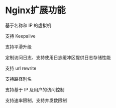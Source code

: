 # Nginx扩展功能

基于名称和 IP 的虚拟机

支持 Keepalive

支持平滑升级

定制访问日志、支持使用日志缓冲区提供日志存储性能

支持 url rewrite

支持路径别名

支持基于 IP 及用户的访问控制

支持速率限制，支持并发数限制


